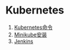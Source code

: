 
# Kubernetes

1. [Kubernetes命令](/linux/kubernetes.md)
2. [Minikube安装](/deploy/minikube.md)
3. [Jenkins](/share/monitor/devops)